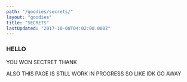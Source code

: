 ```yaml
---
path: "/goodies/secrets/"
layout: "goodies"
title: "SECRETS"
lastUpdated: "2017-10-08T04:02:00.000Z"
---
```


### HELLO

YOU WON SECTRET THANK

ALSO THIS PAGE IS STILL WORK IN PROGRESS SO LIKE IDK GO AWAY
